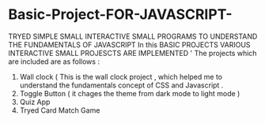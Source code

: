 # Basic-Project-FOR-JAVASCRIPT-
TRYED SIMPLE SMALL INTERACTIVE SMALL PROGRAMS TO UNDERSTAND THE FUNDAMENTALS OF JAVASCRIPT 
In this BASIC PROJECTS VARIOUS INTERACTIVE SMALL PROJESCTS ARE IMPLEMENTED '
The projects which are included are as follows :
1) Wall clock ( This is the wall clock project , which helped me to understand the fundamentals  concept of CSS and Javascript .
2) Toggle Button ( it chages the theme from dark mode to light mode ) 
3) Quiz App 
4) Tryed Card Match Game 
